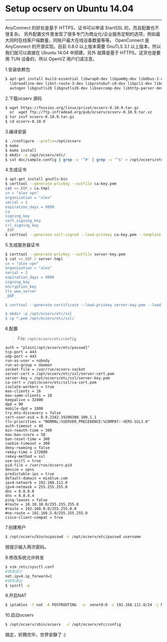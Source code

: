 # Setup ocserv  on Ubuntu 14.04

---

AnyConnect 的好处是基于 HTTPS，证书可以申请 StartSSL 的，而且配置也不很复杂。
另外配置文件里发现了很多专门为商业化/企业服务定制的选项，例如最大同时在线客户端数量，同账户最大在线设备数量等等。
OpenConnect 是 AnyConnect 的开源实现。目前 0.8.0 以上版本需要 GnuTLS 3.1 以上版本，所以我们就可以直接在 Ubuntu 14.04 中搭建。另外 就算是基于 HTTPS，这货也是要用 TUN 设备的，所以 OpenVZ 用户们请注意。

1.安装依赖包
```bash
$ apt-get install build-essential libwrap0-dev libpam0g-dev libdbus-1-dev \
  libreadline-dev libnl-route-3-dev libprotobuf-c0-dev libpcl1-dev libopts25-dev \
  autogen libgnutls28 libgnutls28-dev libseccomp-dev libhttp-parser-dev
```
 
2.下载ocserv 源码
```bash
$ wget https://fossies.org/linux/privat/ocserv-0.10.9.tar.gz
  or  wget ftp://ftp.infradead.org/pub/ocserv/ocserv-0.10.9.tar.xz
$ tar zxvf ocserv-0.10.9.tar.gz
$ cd ocserv-0.10.9
```

3.编译安装
```bash
$ ./configure --prefix=/opt/ocserv
$ make
$ make install
$ mkdir -p /opt/ocserv/etc/
$ cat doc/sample.config | grep -v '^#' | grep -v '^$' > /opt/ocserv/etc/config
```

4.生成证书
```bash
$ apt-get install gnutls-bin
$ certtool --generate-privkey --outfile ca-key.pem
cat <<_EOF_> ca.tmpl
cn = "alex vpn"
organization = "alex"
serial = 1
expiration_days = 9999
ca
signing_key
cert_signing_key
crl_signing_key
_EOF_
$ certtool --generate-self-signed --load-privkey ca-key.pem --template ca.tmpl --outfile ca-cert.pem
```

5.生成服务器证书
```bash
$ certtool --generate-privkey --outfile server-key.pem
$ cat <<_EOF_> server.tmpl
cn = "alex vpn"
organization = "alex"
serial = 2
expiration_days = 9999
signing_key
encryption_key
tls_www_server
_EOF_  

$ certtool --generate-certificate --load-privkey server-key.pem --load-ca-certificate ca-cert.pem --load-ca-privkey ca-key.pem --template server.tmpl --outfile server-cert.pem

$ mkdir -p /opt/ocserv/etc/ssl
$ cp *.pem /opt/ocserv/etc/ssl/
```

6.配置
> File: `/opt/ocserv/etc/config`
```
auth = "plain[/opt/ocserv/etc/passwd]"
tcp-port = 443
udp-port = 443
run-as-user = nobody
run-as-group = daemon
socket-file = /var/run/ocserv-socket
server-cert = /opt/ocserv/etc/ssl/server-cert.pem
server-key = /opt/ocserv/etc/ssl/server-key.pem
ca-cert = /opt/ocserv/etc/ssl/ca-cert.pem
isolate-workers = true
max-clients = 16
max-same-clients = 10
keepalive = 32400
dpd = 90
mobile-dpd = 1800
try-mtu-discovery = false
cert-user-oid = 0.9.2342.19200300.100.1.1
tls-priorities = "NORMAL:%SERVER_PRECEDENCE:%COMPAT:-VERS-SSL3.0"
auth-timeout = 40
min-reauth-time = 300
max-ban-score = 50
ban-reset-time = 300
cookie-timeout = 300
deny-roaming = false
rekey-time = 172800
rekey-method = ssl
use-occtl = true
pid-file = /var/run/ocserv.pid
device = vpns
predictable-ips = true
default-domain = mixblue.com
ipv4-network = 192.168.111.0
ipv4-netmask = 255.255.255.0
dns = 8.8.8.8
dns = 8.8.4.4
ping-leases = false
#route = 10.10.10.0/255.255.255.0
#route = 192.168.0.0/255.255.0.0
#no-route = 192.168.5.0/255.255.255.0
cisco-client-compat = true
```

7.创建用户
```bash
$ /opt/ocserv/bin/ocpasswd -c /opt/ocserv/etc/passwd username
```
按提示输入两次密码。

8.修改系统允许转发
```bash
$ vim /etc/sysctl.conf
#修改这行
net.ipv4.ip_forward=1
#保存退出
$ sysctl -p
```

9.开启NAT
```bash
$ iptables -t nat -A POSTROUTING  -o  venet0:0 -s 192.168.111.0/24 -j MASQUERADE
```

10.启动ocserv
```bash
$ /opt/ocserv/sbin/ocserv  -c /opt/ocserv/etc/config
```
搞定，折腾完毕，世界安静了 :)







